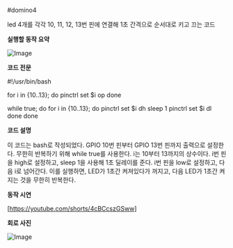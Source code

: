 #domino4

led 4개를 각각 10, 11, 12, 13번 핀에 연결해 1초 간격으로 순서대로 키고 끄는 코드

**실행할 동작 요약**

![Image](https://github.com/user-attachments/assets/3165dd15-b477-462d-b338-b7615bd460d8)

**코드 전문**

#!/usr/bin/bash

for i in {10..13}; do 
	pinctrl set $i op
done

while true; do
	for i in {10..13}; do 
		pinctrl set $i dh
		sleep 1
		pinctrl set $i dl
	done
done

**코드 설명**

이 코드는 bash로 작성되었다.
GPIO 10번 핀부터 GPIO 13번 핀까지 출력으로 설정한다.
무한히 반복하기 위해 while true를 사용한다.
i는 10부터 13까지의 상수이다.
i번 핀을 high로 설정하고, sleep 1을 사용해 1초 딜레이를 준다.
i번 핀을 low로 설정하고, 다음 i로 넘어간다.
이를 실행하면, LED가 1초간 켜져있다가 꺼지고, 다음 LED가 1초간 켜지는 것을 무한히 반복한다.

**동작 시연**

[https://youtube.com/shorts/4cBCcszGSww]

**회로 사진**

![Image](https://github.com/user-attachments/assets/a2bc791f-239e-44dc-929b-8c2fac604d96)